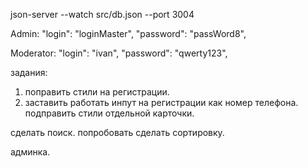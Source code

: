 json-server --watch src/db.json --port 3004

Admin:
      "login": "loginMaster",
      "password": "passWord8",

Moderator: 
      "login": "ivan",
      "password": "qwerty123",



задания:
1) поправить стили на регистрации.
3) заставить работать инпут на регистрации как номер телефона.
подправить стили отдельной карточки.


сделать поиск. 
попробовать сделать сортировку. 

админка.